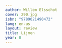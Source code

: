 ```yaml
---
author: Willem Elsschot
cover: 290.jpg
isbn: "9789021490472"
lang: en-us
layout: review
title: Lijmen
year: 0
---
```

